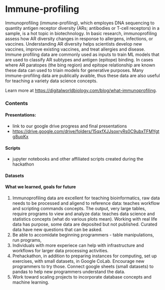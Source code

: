 # Immune-profiling

Immunoprofiling (immune-profiling), which employes DNA sequencing to quantity antigen receptor diversity (ARs; antibodies or T-cell receptors) in a sample, is a hot topic in biotechnology. In basic research, immunoprofiling assess how AR diversity changes in response to allergens, infections, or vaccines. Understanding AR diversity helps scientists develop new vaccines, improve existing vaccines, and treat allergies and disease. Immune profiling data are commonly used as inputs to train ML models that are used to classify AR subtypes and antigen (epitope) binding. In cases where AR paratopes (the bing region) and epitope relationship are known these data can used to triain models for generative purposes. Many immune-profiling data are publically avaible, thus these data are also useful for teaching a variety data science concepts. 

Learn more at https://digitalworldbiology.com/blog/what-immunoprofiling.

### Contents

#### Presentations:
  - link to our google drive progress and final presentations
  - https://drive.google.com/drive/folders/15qxfXJJsoxryRs0C9ubxTFMYgtg8upKx

#### Scripts
  - jupyter notebooks and other affiliated scripts created during the hackathon

#### Datasets

#### What we learned, goals for future
1. Immunoprofiling data are excellent for teaching bioinformatics, raw data needs to be processed and aligend to reference data: teaches workflow and scripting commands concepts. The output, very large tables, require programs to view and analyze data: teaches data science and statistics concepts (what do various plots mean). Working with real life data has purpose, some data are deposited but not published. Curated data have new questions that can be asked. 
2. Be able to accomidate beginning programmers - table manipulations, run programs,
3. Individuals with more experiece can help with infrastructure and workflows for larger data processing activities.
4. Prehackathon, in addition to preparing instances for computing, set up exercises, with small datasets, in Google CoLab. Encourage new programmers to try those. Connect google sheets (small datasets) to pandas to help new programmers understand the data.
5. Work toward scaling projects to incorporate database concepts and machine learning. 
